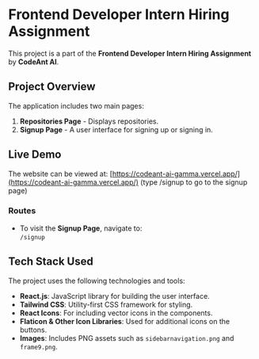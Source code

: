 # Frontend Developer Intern Hiring Assignment

This project is a part of the **Frontend Developer Intern Hiring Assignment** by **CodeAnt AI**.

## Project Overview

The application includes two main pages:
1. **Repositories Page** - Displays repositories.
2. **Signup Page** - A user interface for signing up or signing in.

## Live Demo

The website can be viewed at:
[https://codeant-ai-gamma.vercel.app/](https://codeant-ai-gamma.vercel.app/)
(type /signup to go to the signup page)

### Routes
- To visit the **Signup Page**, navigate to:  
  `/signup`

## Tech Stack Used

The project uses the following technologies and tools:
- **React.js**: JavaScript library for building the user interface.
- **Tailwind CSS**: Utility-first CSS framework for styling.
- **React Icons**: For including vector icons in the components.
- **Flaticon & Other Icon Libraries**: Used for additional icons on the buttons.
- **Images**: Includes PNG assets such as `sidebarnavigation.png` and `frame9.png`.